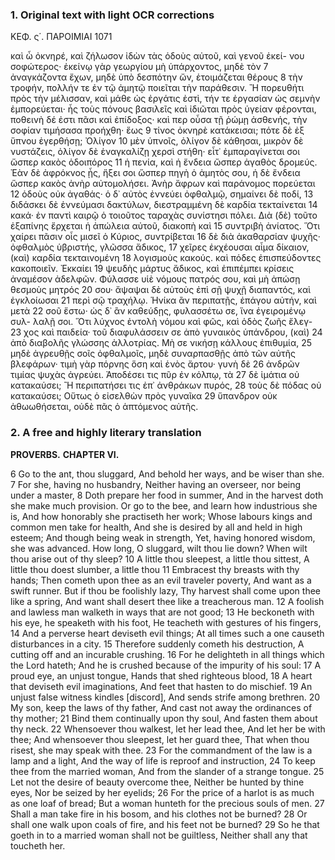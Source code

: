 ### 1. Original text with light OCR corrections

ΚΕΦ. ς΄. ΠΑΡΟΙΜΙΑΙ 1071

καὶ ὦ ὀκνηρέ, καὶ ζήλωσον ἰδὼν τὰς ὁδοὺς αὐτοῦ, καὶ γενοῦ ἐκεί-
νου σοφώτερος· ἐκείνῳ γὰρ γεωργίου μὴ ὑπάρχοντος, μηδὲ τὸν 7
ἀναγκάζοντα ἔχων, μηδὲ ὑπὸ δεσπότην ὤν, ἑτοιμάζεται θέρους 8
τὴν τροφήν, πολλήν τε ἐν τῷ ἀμητῷ ποιεῖται τὴν παράθεσιν. Ἢ
πορευθήτι πρὸς τὴν μέλισσαν, καὶ μάθε ὡς ἐργάτις ἐστὶ, τήν τε
ἐργασίαν ὡς σεμνὴν ἐμπορεύεται· ἧς τοὺς πόνους βασιλεῖς καὶ
ἰδιῶται πρὸς ὑγείαν φέρονται, ποθεινὴ δέ ἐστι πᾶσι καὶ ἐπίδοξος·
καὶ περ οὖσα τῇ ῥώμῃ ἀσθενής, τὴν σοφίαν τιμήσασα προήχθη· ἕως 9
τίνος ὀκνηρὲ κατάκεισαι; πότε δὲ ἐξ ὕπνου ἐγερθήσῃ; Ὀλίγον 10
μὲν ὑπνοῖς, ὀλίγον δὲ κάθησαι, μικρὸν δὲ νυστάζεις, ὀλίγον δὲ
ἐναγκαλίζῃ χερσὶ στήθη· εἶτ᾽ ἐμπαραγίνεται σοι ὥσπερ κακὸς ὁδοιπόρος 11
ἡ πενία, καὶ ἡ ἔνδεια ὥσπερ ἀγαθὸς δρομεύς. Ἐὰν δὲ ἀφρόκνος
ᾖς, ἥξει σοι ὥσπερ πηγὴ ὁ ἀμητὸς σου, ἡ δὲ ἔνδεια ὥσπερ
κακὸς ἀνὴρ αὐτομολήσει. Ἀνὴρ ἄφρων καὶ παράνομος πορεύεται 12
ὁδοὺς οὐκ ἀγαθάς· ὁ δ᾽ αὐτὸς ἐννεύει ὀφθαλμῷ, σημαίνει δὲ ποδί, 13
διδάσκει δὲ ἐννεύμασι δακτύλων, διεστραμμένη δὲ καρδία τεκταίνεται 14
κακά· ἐν παντὶ καιρῷ ὁ τοιοῦτος ταραχὰς συνίστησι πόλει.
Διὰ (δὲ) τοῦτο ἐξαπίνης ἔρχεται ἡ ἀπώλεια αὐτοῦ, διακοπὴ καὶ 15
συντριβὴ ἀνίατος. Ὅτι χαίρει πᾶσιν οἷς μισεῖ ὁ Κύριος, συντρίβεται 16
δὲ διὰ ἀκαθαρσίαν ψυχῆς· ὀφθαλμὸς ὑβριστής, γλῶσσα ἄδικος, 17
χεῖρες ἐκχέουσαι αἷμα δίκαιον, (καὶ) καρδία τεκταινομένη 18
λογισμοὺς κακούς. καὶ πόδες ἐπισπεύδοντες κακοποιεῖν. Ἐκκαίει 19
ψευδὴς μάρτυς ἄδικος, καὶ ἐπιπέμπει κρίσεις ἀναμέσον ἀδελφῶν.
Φύλασσε υἱὲ νόμους πατρός σου, καὶ μὴ ἀπώσῃ θεσμοὺς μητρός 20
σου· ἄψαψαι δὲ αὐτοὺς ἐπὶ σῇ ψυχῇ διαπαντός, καὶ ἐγκλοίωσαι 21
περὶ σῷ τραχήλῳ. Ἡνίκα ἂν περιπατῇς, ἐπάγου αὐτήν, καὶ μετὰ 22
σοῦ ἔστω· ὡς δ᾽ ἂν καθεύδῃς, φυλασσέτω σε, ἵνα ἐγειρομένῳ συλ-
λαλῇ σοι. Ὅτι λύχνος ἐντολὴ νόμου καὶ φῶς, καὶ ὁδὸς ζωῆς ἔλεγ- 23
χος καὶ παιδεία· τοῦ διαφυλάσσειν σε ἀπὸ γυναικὸς ὑπάνδρου, (καὶ) 24
ἀπὸ διαβολῆς γλώσσης ἀλλοτρίας. Μὴ σε νικήσῃ κάλλους ἐπιθυμία, 25
μηδὲ ἀγρευθῇς σοῖς ὀφθαλμοῖς, μηδὲ συναρπασθῇς ἀπὸ τῶν
αὐτῆς βλεφάρων· τιμὴ γὰρ πόρνης ὅση καὶ ἑνὸς ἄρτου· γυνὴ δὲ 26
ἀνδρῶν τιμίας ψυχὰς ἀγρεύει. Ἀποδέσει τις πῦρ ἐν κόλπῳ, τὰ 27
δὲ ἱμάτια οὐ κατακαύσει; Ἢ περιπατήσει τις ἐπ᾿ ἀνθράκων πυρός, 28
τοὺς δὲ πόδας οὐ κατακαύσει; Οὕτως ὁ εἰσελθὼν πρὸς γυναῖκα 29
ὕπανδρον οὐκ ἀθωωθήσεται, οὐδὲ πᾶς ὁ ἁπτόμενος αὐτῆς.

### 2. A free and highly literary translation

**PROVERBS.**
**CHAPTER VI.**

6 Go to the ant, thou sluggard,
    And behold her ways, and be wiser than she.
7 For she, having no husbandry,
    Neither having an overseer, nor being under a master,
8 Doth prepare her food in summer,
    And in the harvest doth she make much provision.
    Or go to the bee, and learn how industrious she is,
    And how honorably she practiseth her work;
    Whose labours kings and common men take for health,
    And she is desired by all and held in high esteem;
    And though being weak in strength,
    Yet, having honored wisdom, she was advanced.
    How long, O sluggard, wilt thou lie down?
    When wilt thou arise out of thy sleep?
10 A little thou sleepest, a little thou sittest,
    A little thou doest slumber, a little thou
11 Embracest thy breasts with thy hands;
    Then cometh upon thee as an evil traveler poverty,
    And want as a swift runner.
    But if thou be foolishly lazy,
    Thy harvest shall come upon thee like a spring,
    And want shall desert thee like a treacherous man.
12 A foolish and lawless man walketh in ways that are not good;
13 He beckoneth with his eye, he speaketh with his foot,
    He teacheth with gestures of his fingers,
14 And a perverse heart deviseth evil things;
    At all times such a one causeth disturbances in a city.
15 Therefore suddenly cometh his destruction,
    A cutting off and an incurable crushing.
16 For he delighteth in all things which the Lord hateth;
    And he is crushed because of the impurity of his soul:
17 A proud eye, an unjust tongue,
    Hands that shed righteous blood,
18 A heart that deviseth evil imaginations,
    And feet that hasten to do mischief.
19 An unjust false witness kindles [discord],
    And sends strife among brethren.
20 My son, keep the laws of thy father,
    And cast not away the ordinances of thy mother;
21 Bind them continually upon thy soul,
    And fasten them about thy neck.
22 Whensoever thou walkest, let her lead thee,
    And let her be with thee;
    And whensoever thou sleepest, let her guard thee,
    That when thou risest, she may speak with thee.
23 For the commandment of the law is a lamp and a light,
    And the way of life is reproof and instruction,
24 To keep thee from the married woman,
    And from the slander of a strange tongue.
25 Let not the desire of beauty overcome thee,
    Neither be hunted by thine eyes,
    Nor be seized by her eyelids;
26 For the price of a harlot is as much as one loaf of bread;
    But a woman hunteth for the precious souls of men.
27 Shall a man take fire in his bosom, and his clothes not be burned?
28 Or shall one walk upon coals of fire, and his feet not be burned?
29 So he that goeth in to a married woman shall not be guiltless,
    Neither shall any that toucheth her.